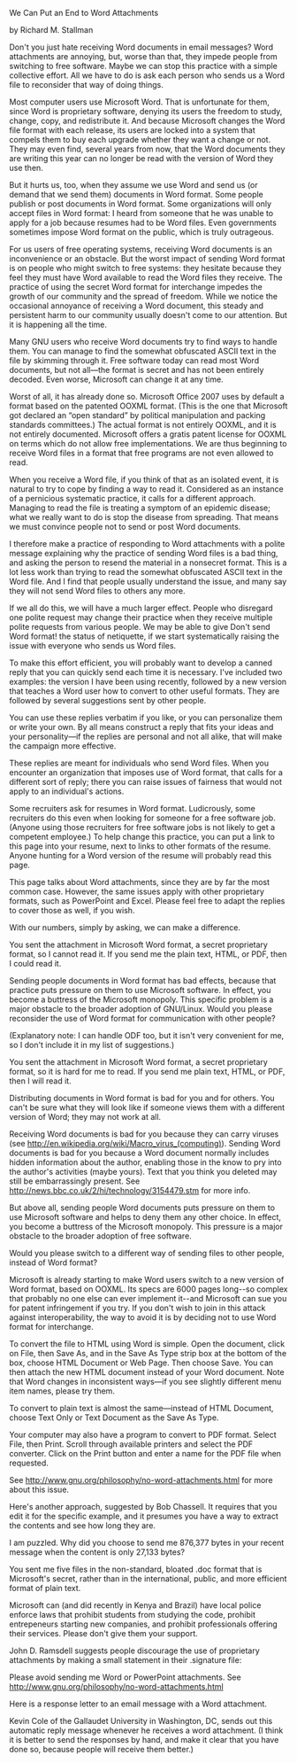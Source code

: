 We Can Put an End to Word Attachments

by Richard M. Stallman

Don't you just hate receiving Word documents in email messages? Word attachments are annoying, but, worse than that, they impede people from switching to free software. Maybe we can stop this practice with a simple collective effort. All we have to do is ask each person who sends us a Word file to reconsider that way of doing things.

Most computer users use Microsoft Word. That is unfortunate for them, since Word is proprietary software, denying its users the freedom to study, change, copy, and redistribute it. And because Microsoft changes the Word file format with each release, its users are locked into a system that compels them to buy each upgrade whether they want a change or not. They may even find, several years from now, that the Word documents they are writing this year can no longer be read with the version of Word they use then.

But it hurts us, too, when they assume we use Word and send us (or demand that we send them) documents in Word format. Some people publish or post documents in Word format. Some organizations will only accept files in Word format: I heard from someone that he was unable to apply for a job because resumes had to be Word files. Even governments sometimes impose Word format on the public, which is truly outrageous.

For us users of free operating systems, receiving Word documents is an inconvenience or an obstacle. But the worst impact of sending Word format is on people who might switch to free systems: they hesitate because they feel they must have Word available to read the Word files they receive. The practice of using the secret Word format for interchange impedes the growth of our community and the spread of freedom. While we notice the occasional annoyance of receiving a Word document, this steady and persistent harm to our community usually doesn't come to our attention. But it is happening all the time.

Many GNU users who receive Word documents try to find ways to handle them. You can manage to find the somewhat obfuscated ASCII text in the file by skimming through it. Free software today can read most Word documents, but not all—the format is secret and has not been entirely decoded. Even worse, Microsoft can change it at any time.

Worst of all, it has already done so. Microsoft Office 2007 uses by default a format based on the patented OOXML format. (This is the one that Microsoft got declared an “open standard” by political manipulation and packing standards committees.) The actual format is not entirely OOXML, and it is not entirely documented. Microsoft offers a gratis patent license for OOXML on terms which do not allow free implementations. We are thus beginning to receive Word files in a format that free programs are not even allowed to read.

When you receive a Word file, if you think of that as an isolated event, it is natural to try to cope by finding a way to read it. Considered as an instance of a pernicious systematic practice, it calls for a different approach. Managing to read the file is treating a symptom of an epidemic disease; what we really want to do is stop the disease from spreading. That means we must convince people not to send or post Word documents.

I therefore make a practice of responding to Word attachments with a polite message explaining why the practice of sending Word files is a bad thing, and asking the person to resend the material in a nonsecret format. This is a lot less work than trying to read the somewhat obfuscated ASCII text in the Word file. And I find that people usually understand the issue, and many say they will not send Word files to others any more.

If we all do this, we will have a much larger effect. People who disregard one polite request may change their practice when they receive multiple polite requests from various people. We may be able to give Don't send Word format! the status of netiquette, if we start systematically raising the issue with everyone who sends us Word files.

To make this effort efficient, you will probably want to develop a canned reply that you can quickly send each time it is necessary. I've included two examples: the version I have been using recently, followed by a new version that teaches a Word user how to convert to other useful formats. They are followed by several suggestions sent by other people.

You can use these replies verbatim if you like, or you can personalize them or write your own. By all means construct a reply that fits your ideas and your personality—if the replies are personal and not all alike, that will make the campaign more effective.

These replies are meant for individuals who send Word files. When you encounter an organization that imposes use of Word format, that calls for a different sort of reply; there you can raise issues of fairness that would not apply to an individual's actions.

Some recruiters ask for resumes in Word format. Ludicrously, some recruiters do this even when looking for someone for a free software job. (Anyone using those recruiters for free software jobs is not likely to get a competent employee.) To help change this practice, you can put a link to this page into your resume, next to links to other formats of the resume. Anyone hunting for a Word version of the resume will probably read this page.

This page talks about Word attachments, since they are by far the most common case. However, the same issues apply with other proprietary formats, such as PowerPoint and Excel. Please feel free to adapt the replies to cover those as well, if you wish.

With our numbers, simply by asking, we can make a difference.

You sent the attachment in Microsoft Word format, a secret proprietary format, so I cannot read it. If you send me the plain text, HTML, or PDF, then I could read it.

Sending people documents in Word format has bad effects, because that practice puts pressure on them to use Microsoft software. In effect, you become a buttress of the Microsoft monopoly. This specific problem is a major obstacle to the broader adoption of GNU/Linux. Would you please reconsider the use of Word format for communication with other people?

(Explanatory note: I can handle ODF too, but it isn't very convenient for me, so I don't include it in my list of suggestions.)

You sent the attachment in Microsoft Word format, a secret proprietary format, so it is hard for me to read. If you send me plain text, HTML, or PDF, then I will read it.

Distributing documents in Word format is bad for you and for others. You can't be sure what they will look like if someone views them with a different version of Word; they may not work at all.

Receiving Word documents is bad for you because they can carry viruses (see http://en.wikipedia.org/wiki/Macro_virus_(computing)). Sending Word documents is bad for you because a Word document normally includes hidden information about the author, enabling those in the know to pry into the author's activities (maybe yours). Text that you think you deleted may still be embarrassingly present. See http://news.bbc.co.uk/2/hi/technology/3154479.stm for more info.

But above all, sending people Word documents puts pressure on them to use Microsoft software and helps to deny them any other choice. In effect, you become a buttress of the Microsoft monopoly. This pressure is a major obstacle to the broader adoption of free software.

Would you please switch to a different way of sending files to other people, instead of Word format?

Microsoft is already starting to make Word users switch to a new version of Word format, based on OOXML. Its specs are 6000 pages long--so complex that probably no one else can ever implement it--and Microsoft can sue you for patent infringement if you try. If you don't wish to join in this attack against interoperability, the way to avoid it is by deciding not to use Word format for interchange.

To convert the file to HTML using Word is simple. Open the document, click on File, then Save As, and in the Save As Type strip box at the bottom of the box, choose HTML Document or Web Page. Then choose Save. You can then attach the new HTML document instead of your Word document. Note that Word changes in inconsistent ways—if you see slightly different menu item names, please try them.

To convert to plain text is almost the same—instead of HTML Document, choose Text Only or Text Document as the Save As Type.

Your computer may also have a program to convert to PDF format. Select File, then Print. Scroll through available printers and select the PDF converter. Click on the Print button and enter a name for the PDF file when requested.

See http://www.gnu.org/philosophy/no-word-attachments.html for more about this issue.

Here's another approach, suggested by Bob Chassell. It requires that you edit it for the specific example, and it presumes you have a way to extract the contents and see how long they are.

I am puzzled. Why did you choose to send me 876,377 bytes in your recent message when the content is only 27,133 bytes?

You sent me five files in the non-standard, bloated .doc format that is Microsoft's secret, rather than in the international, public, and more efficient format of plain text.

Microsoft can (and did recently in Kenya and Brazil) have local police enforce laws that prohibit students from studying the code, prohibit entrepeneurs starting new companies, and prohibit professionals offering their services. Please don't give them your support.

John D. Ramsdell suggests people discourage the use of proprietary attachments by making a small statement in their .signature file:

Please avoid sending me Word or PowerPoint attachments.
See http://www.gnu.org/philosophy/no-word-attachments.html

Here is a response letter to an email message with a Word attachment.

Kevin Cole of the Gallaudet University in Washington, DC, sends out this automatic reply message whenever he receives a word attachment. (I think it is better to send the responses by hand, and make it clear that you have done so, because people will receive them better.)
